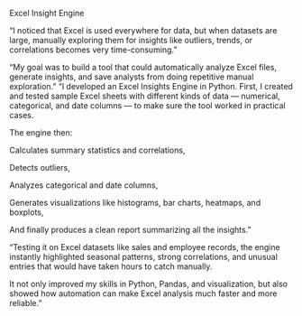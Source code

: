 Excel Insight Engine

“I noticed that Excel is used everywhere for data, but when datasets are large, manually exploring them for insights like outliers, trends, or correlations becomes very time-consuming.”

“My goal was to build a tool that could automatically analyze Excel files, generate insights, and save analysts from doing repetitive manual exploration.”
“I developed an Excel Insights Engine in Python. First, I created and tested sample Excel sheets with different kinds of data — numerical, categorical, and date columns — to make sure the tool worked in practical cases.

The engine then:

Calculates summary statistics and correlations,

Detects outliers,

Analyzes categorical and date columns,

Generates visualizations like histograms, bar charts, heatmaps, and boxplots,

And finally produces a clean report summarizing all the insights.”

“Testing it on Excel datasets like sales and employee records, the engine instantly highlighted seasonal patterns, strong correlations, and unusual entries that would have taken hours to catch manually.

It not only improved my skills in Python, Pandas, and visualization, but also showed how automation can make Excel analysis much faster and more reliable.”
